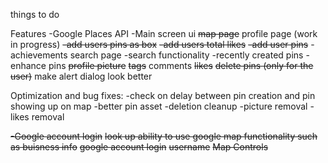 things to do

Features
    -Google Places API
    -Main screen ui
        ~~map page~~
        profile page (work in progress)
            ~~-add users pins as box~~
            ~~-add users total likes~~
            ~~-add user pins~~
            -achievements
        search page
            -search functionality
            -recently created pins
    -enhance pins
        ~~profile picture~~
        ~~tags~~
        comments
        ~~likes~~
        ~~delete pins (only for the user)~~
        make alert dialog look better

Optimization and bug fixes:
    -check on delay between pin creation and pin showing up on map
    -better pin asset
    -deletion cleanup
        -picture removal
        -likes removal

~~-Google account login~~
~~look up ability to use google map functionality such as buisness info~~
~~google account login~~
~~username~~
~~Map Controls~~